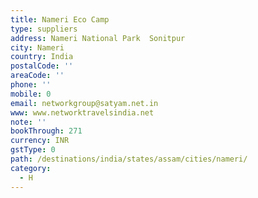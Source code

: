 ```yaml
---
title: Nameri Eco Camp
type: suppliers
address: Nameri National Park  Sonitpur
city: Nameri
country: India
postalCode: ''
areaCode: ''
phone: ''
mobile: 0
email: networkgroup@satyam.net.in
www: www.networktravelsindia.net
note: ''
bookThrough: 271
currency: INR
gstType: 0
path: /destinations/india/states/assam/cities/nameri/
category:
  - H
---
```


